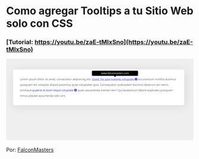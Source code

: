 # Como agregar Tooltips a tu Sitio Web solo con CSS
### [Tutorial: https://youtu.be/zaE-tMIxSno](https://youtu.be/zaE-tMIxSno)

![Como agregar Tooltips a tu Sitio Web solo con CSS](https://raw.githubusercontent.com/falconmasters/tooltips-basicas-css/master/img/thumb.png)

Por: [FalconMasters](http://www.falconmasters.com)